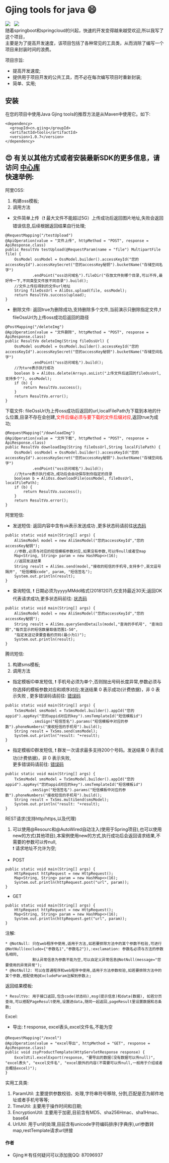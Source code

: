 # Gjing tools for java :smile:
![](https://img.shields.io/badge/version-1.0.7-green.svg) &nbsp; ![](https://img.shields.io/badge/author-Gjing-green.svg)  
随着springboot和springcloud的兴起，快速的开发变得越来越受欢迎,所以我写了这个项目，   
主要是为了提高开发速度，该项目包括了各种常见的工具类，从而消除了编写一个项目来封装时间的浪费。    
     
项目宗旨:   
* 提高开发速度;   
* 提供用于项目开发的公共工具，而不必在每次编写项目时重新封装;   
* 简单、实用;     
     
**安装**
---
在您的项目中使用Java Gjing tools的推荐方法是从Maven中使用它。如下:
```
<dependency>
  <groupId>cn.gjing</groupId>
  <artifactId>tools</artifactId>
  <version>1.0.7</version>
</dependency>
```
:heart_eyes: 有关以其他方式或者安装最新SDK的更多信息，请访问 <a href='https://search.maven.org/artifact/cn.gjing/tools'>中心库</a>   
快速举例:   
---
阿里OSS:   
1. 构建oss模板;   
2. 调用方法   
* 文件简单上传（:exclamation: 最大文件不能超过5G）上传成功后返回图片地址,失败会返回错误信息,后续根据返回结果自行处理;
```
@RequestMapping("/testUpload")
@ApiOperation(value = "文件上传", httpMethod = "POST", response = ApiResponse.class)
public ResultVo testUpload(@RequestParam(name = "file") MultipartFile file) {
    OssModel ossModel = OssModel.builder().accessKeyId("您的accessKeyId").accessKeySecret("您的accessKey秘钥").bucketName("存储空间名字")
            .endPoint("oss访问域名").fileDir("存放文件到哪个目录,可以不传,最好传一下,不同类型文件放不同目录").build();
    //文件上传后得到的文件url地址
    String fileOssUrl = AliOss.upload(file, ossModel);
    return ResultVo.success(upload);
}
```   
* 删除文件: 返回true为删除成功,支持删除多个文件,当前演示只删除指定文件,:exclamation: fileOssUrl为上传oss成功后返回的路径
```
@PostMapping("/deleteImg")
@ApiOperation(value = "文件删除", httpMethod = "POST", response = ApiResponse.class)
public ResultVo deleteImg(String fileOssUrl) {
    OssModel ossModel = OssModel.builder().accessKeyId("您的accessKeyId").accessKeySecret("您的accessKey秘钥").bucketName("存储空间名字")
            .endPoint("oss访问域名").build();
    //为ture表示执行成功
    boolean b = AliOss.delete(Arrays.asList("上传文件后返回的fileOssUrl,支持多个"), ossModel);
    if (b) {
        return ResultVo.success();
    }
    return ResultVo.error();
}
```   
下载文件: fileOssUrl为上传oss成功后返回的url,localFilePath为下载到本地的什么位置,目录不存在会创建,<font color="red">文件后缀必须与要下载的文件后缀对应</font>,返回true为成功;
```
@RequestMapping("/downloadImg")
@ApiOperation(value = "文件下载", httpMethod = "POST", response = ApiResponse.class)
public ResultVo downloadImg(String fileOssUrl,String localFilePath) {
    OssModel ossModel = OssModel.builder().accessKeyId("您的accessKeyId").accessKeySecret("您的accessKey秘钥").bucketName("存储空间名字")
            .endPoint("oss访问域名").build();
    //为ture表示执行成功,成功后会自动保存到你指定的目录
    boolean b = AliOss.downloadFile(ossModel, fileOssUrl, localFilePath);
    if (b) {
        return ResultVo.success();
    }
    return ResultVo.error();
}
```
阿里短信:
* 发送短信: 返回内容中含有ok表示发送成功 ,更多状态码请前往<a href="https://help.aliyun.com/document_detail/101346.html?spm=a2c4g.11186623.2.14.633f56e06vZoyq">状态码</a>
```
public static void main(String[] args) {
    AliSmsModel model = new AliSmsModel("您的accessKeyId","您的accessKey秘钥");
    //参数,必须与对应的短信模板参数对应,如果没有参数,可以传null或者空map
    Map<String, String> param = new HashMap<>(16);
    //返回发送结果
    String result = AliSms.send(model,"接收的短信的手机号,支持多个,英文逗号隔开", "短信模板code", param, "短信签名");
    System.out.println(result);
}
```
* 查询短信, :exclamation: 日期必须为yyyyMMdd格式(20181207),仅支持最近30天;返回OK代表请求成功,更多状态码前往: <a href="https://help.aliyun.com/document_detail/101346.html?spm=a2c4g.11186623.2.13.450fbc454bQfCJ">状态码</a>
```
public static void main(String[] args) {
    AliSmsModel model = new AliSmsModel("您的accessKeyId","您的accessKey秘钥");
    String result = AliSms.querySendDetails(model,"查询的手机号", "查询日期","每页显示的短信数量取值范围1-50",
    "指定发送记录要查看的页码(最小为1)");
    System.out.println(result);
}
```
腾讯短信:   
1. 构建sms模板;   
2. 调用方法 
* 指定模板ID单发短信, :exclamation: 手机号必须为单个,否则抛出号码长度异常,参数必须与你选择的模板参数对应和顺序对应;发送结果 0 表示成功(计费依据)，非 0 表示失败 ,
  更多错误码请前往: <a href="https://cloud.tencent.com/document/product/382/3771">错误码</a>
```
public static void main(String[] args) {
    TxSmsModel smsModel = TxSmsModel.builder().appId("您的appid").appKey("您的appid对应的key").smsTemplateId("短信模板id")
            .smsSign("短信签名").params("短信模板中对应的参数").phoneNumbers("接收短信的手机号").build();
    String result = TxSms.send(smsModel);
    System.out.println("result: "+result);
}
```
* 指定模板ID群发短信, :exclamation: 群发一次请求最多支持200个号码。发送结果 0 表示成功(计费依据)，非 0 表示失败,   
  更多错误码请前往: <a href="https://cloud.tencent.com/document/product/382/3771">错误码</a>
```
public static void main(String[] args) {
    TxSmsModel smsModel = TxSmsModel.builder().appId("您的appid").appKey("您的appid对应的key").smsTemplateId("短信模板id")
           .smsSign("短信签名").params("短信模板中对应的参数").phoneNumbers("接收短信的手机号").build();
    String result = TxSms.multiSend(smsModel);
    System.out.println("result: "+result);
}
```
REST请求(支持http/https,以及代理)   
1. 可以使用@Resourc和@AutoWired自动注入(使用于Spring项目),也可以使用new的方式(其他项目),本案例使用new的方式,执行成功后会返回请求结果,不需要的参数可以传null,   
    :exclamation: 请求地址不允许为空;
* POST
```
public static void main(String[] args) {
    HttpRequest httpRequest = new HttpRequest();
    Map<String, String> param = new HashMap<>(16);
    System.out.println(httpRequest.post("url", param));
}
```
* GET
```
public static void main(String[] args) {
    HttpRequest httpRequest = new HttpRequest();
    Map<String, String> param = new HashMap<>(16);
    System.out.println(httpRequest.get("url", param));
}
```
注解:    
```
* @NotNull: 只在web程序中使用,适用于方法,如若要排除方法中的某个参数不检验,可进行@NotNull(exclude={"参数名1","参数名2"}),:exclamation: 参数名必须与方法的参数名相同,   
            默认异常信息为参数不能为空,可以自定义异常信息@NotNull(message="您要使用的异常异常");
* @NotNull2: 可以在普通程序和web程序中使用,适用于方法参数校验,如若要排除方法中的某个参数,搭配使用@ExcludeParam注解到参数上; 
```  
返回结果模板:   
```
* ResultVo: 用于接口返回,包含code(状态码),msg(提示信息)和data(数据), 如若分页查询,可以搭配PageResult使用,设置进data,随同一起返回,pageResult里设置数据和总条数;   
```
Excel:   
* 导出: :exclamation: response, excel表头,excel文件名,不能为空 
```
@RequestMapping("/excel")
@ApiOperation(value = "excel导出", httpMethod = "GET", response = ApiResponse.class)
public void zsyProductTemplate(HttpServletResponse response) {
    ExcelUtil.excelExport(response, "要导出的数据(没有数据可以传null)", "excel表头", "excel文件名", "excel额外的内容(不需要可以传null,一般用于介绍或者总概括excel)");
}
```
实用工具类:   
1. ParamUtil: 主要提供参数校验、处理,字符串符号移除, 分割,匹配是否为邮件地址或者手机号等等;
2. TimeUtil: 主要用于操作时间和日期;
3. EncryptionUtil: 主要用于加密,目前含有MD5、sha256Hmac、sha1Hmac、base64
4. UrlUtil: 用于url的处理,目前含有unicode字符编码排序(字典序),url参数转map,restTemplate请求url拼接
#### **作者**
* Gjing:sunny:有任何疑问可以添加我QQ: 87096937
